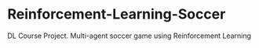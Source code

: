 # Reinforcement-Learning-Soccer
DL Course Project. Multi-agent soccer game using Reinforcement Learning
